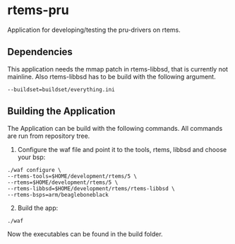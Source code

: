 # rtems-pru
Application for developing/testing the pru-drivers on rtems.

## Dependencies
This application needs the mmap patch in rtems-libbsd, that is currently not mainline.
Also rtems-libbsd has to be build with the following argument.
```
--buildset=buildset/everything.ini
```

## Building the Application
The Application can be build with the following commands.
All commands are run from repository tree.

1. Configure the waf file and point it to the tools, rtems, libbsd and choose your bsp:
```
./waf configure \
--rtems-tools=$HOME/development/rtems/5 \
--rtems=$HOME/development/rtems/5 \
--rtems-libbsd=$HOME/development/rtems/rtems-libbsd \
--rtems-bsps=arm/beagleboneblack
```

2. Build the app:
```
./waf
```

Now the executables can be found in the build folder.
